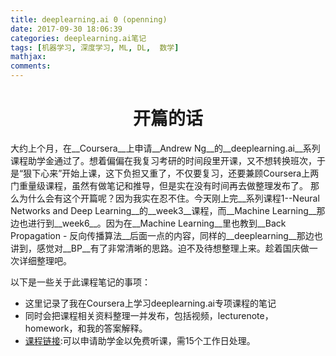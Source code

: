 ```yaml
---
title: deeplearning.ai 0 (openning)
date: 2017-09-30 18:06:39
categories: deeplearning.ai笔记
tags: [机器学习, 深度学习, ML, DL,  数学]
mathjax:
comments:
---
```

<center><h1>开篇的话</h1></center>
大约上个月，在__Coursera__上申请__Andrew Ng__的__deeplearning.ai__系列课程助学金通过了。想着偏偏在我复习考研的时间段里开课，又不想转换班次，于是“狠下心来”开始上课，这下负担又重了，不仅要复习，还要兼顾Coursera上两门重量级课程，虽然有做笔记和推导，但是实在没有时间再去做整理发布了。
那么为什么会有这个开篇呢？因为我实在忍不住。今天刚上完__系列课程1--Neural Networks and Deep Learning__的__week3__课程，而__Machine Learning__那边也进行到__week6__。因为在__Machine Learning__里也教到__Back Propagation - 反向传播算法__后面一点的内容，同样的__deeplearning__那边也讲到，感觉对__BP__有了非常清晰的思路。迫不及待想整理上来。趁着国庆做一次详细整理吧。

以下是一些关于此课程笔记的事项：
* 这里记录了我在Coursera上学习deeplearning.ai专项课程的笔记
* 同时会把课程相关资料整理一并发布，包括视频，lecturenote，homework，和我的答案解释。
* [课程链接](https://www.coursera.org/specializations/deep-learning):可以申请助学金以免费听课，需15个工作日处理。
